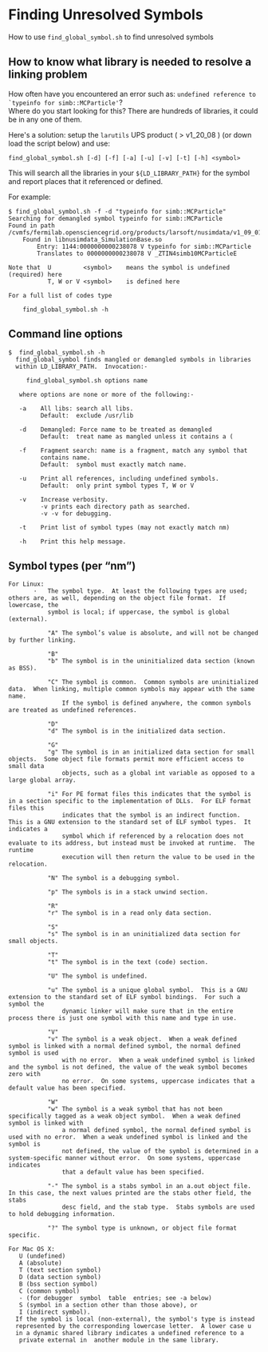 # Finding Unresolved Symbols

How to use `find_global_symbol.sh` to find unresolved symbols


## How to know what library is needed to resolve a linking problem

How often have you encountered an error such as: `` undefined reference to `typeinfo for simb::MCParticle' ``?  
Where do you start looking for this? There are hundreds of libraries, it could be in any one of them.

Here's a solution: setup the `larutils` UPS product ( \> v1_20_08 ) (or down load the script below) and use:

    find_global_symbol.sh [-d] [-f] [-a] [-u] [-v] [-t] [-h] <symbol>

This will search all the libraries in your `${LD_LIBRARY_PATH}` for the symbol and report places that it referenced or defined.

For example:

    $ find_global_symbol.sh -f -d "typeinfo for simb::MCParticle"
    Searching for demangled symbol typeinfo for simb::MCParticle
    Found in path /cvmfs/fermilab.opensciencegrid.org/products/larsoft/nusimdata/v1_09_01/slf6.x86_64.e15.debug/lib/...
        Found in libnusimdata_SimulationBase.so
            Entry: 1144:0000000000238078 V typeinfo for simb::MCParticle
            Translates to 0000000000238078 V _ZTIN4simb10MCParticleE

    Note that  U         <symbol>    means the symbol is undefined (required) here
               T, W or V <symbol>    is defined here

    For a full list of codes type

        find_global_symbol.sh -h

## Command line options

    $  find_global_symbol.sh -h 
      find_global_symbol finds mangled or demangled symbols in libraries
      within LD_LIBRARY_PATH.  Invocation:-

         find_global_symbol.sh options name

       where options are none or more of the following:-

       -a    All libs: search all libs.
             Default:  exclude /usr/lib

       -d    Demangled: Force name to be treated as demangled
             Default:  treat name as mangled unless it contains a (

       -f    Fragment search: name is a fragment, match any symbol that
             contains name.
             Default:  symbol must exactly match name.

       -u    Print all references, including undefined symbols.
             Default:  only print symbol types T, W or V

       -v    Increase verbosity.
             -v prints each directory path as searched.
             -v -v for debugging.

       -t    Print list of symbol types (may not exactly match nm)

       -h    Print this help message.

## Symbol types (per “nm”)

    For Linux:
           ·   The symbol type.  At least the following types are used; others are, as well, depending on the object file format.  If lowercase, the
               symbol is local; if uppercase, the symbol is global (external).

               "A" The symbol’s value is absolute, and will not be changed by further linking.

               "B"
               "b" The symbol is in the uninitialized data section (known as BSS).

               "C" The symbol is common.  Common symbols are uninitialized data.  When linking, multiple common symbols may appear with the same name.
                   If the symbol is defined anywhere, the common symbols are treated as undefined references.

               "D"
               "d" The symbol is in the initialized data section.

               "G"
               "g" The symbol is in an initialized data section for small objects.  Some object file formats permit more efficient access to small data
                   objects, such as a global int variable as opposed to a large global array.

               "i" For PE format files this indicates that the symbol is in a section specific to the implementation of DLLs.  For ELF format files this
                   indicates that the symbol is an indirect function.  This is a GNU extension to the standard set of ELF symbol types.  It indicates a
                   symbol which if referenced by a relocation does not evaluate to its address, but instead must be invoked at runtime.  The runtime
                   execution will then return the value to be used in the relocation.

               "N" The symbol is a debugging symbol.

               "p" The symbols is in a stack unwind section.

               "R"
               "r" The symbol is in a read only data section.

               "S"
               "s" The symbol is in an uninitialized data section for small objects.

               "T"
               "t" The symbol is in the text (code) section.

               "U" The symbol is undefined.

               "u" The symbol is a unique global symbol.  This is a GNU extension to the standard set of ELF symbol bindings.  For such a symbol the
                   dynamic linker will make sure that in the entire process there is just one symbol with this name and type in use.

               "V"
               "v" The symbol is a weak object.  When a weak defined symbol is linked with a normal defined symbol, the normal defined symbol is used
                   with no error.  When a weak undefined symbol is linked and the symbol is not defined, the value of the weak symbol becomes zero with
                   no error.  On some systems, uppercase indicates that a default value has been specified.

               "W"
               "w" The symbol is a weak symbol that has not been specifically tagged as a weak object symbol.  When a weak defined symbol is linked with
                   a normal defined symbol, the normal defined symbol is used with no error.  When a weak undefined symbol is linked and the symbol is
                   not defined, the value of the symbol is determined in a system-specific manner without error.  On some systems, uppercase indicates
                   that a default value has been specified.

               "-" The symbol is a stabs symbol in an a.out object file.  In this case, the next values printed are the stabs other field, the stabs
                   desc field, and the stab type.  Stabs symbols are used to hold debugging information.

               "?" The symbol type is unknown, or object file format specific.

    For Mac OS X:
       U (undefined)
       A (absolute)
       T (text section symbol)
       D (data section symbol)
       B (bss section symbol)
       C (common symbol)
       - (for debugger  symbol  table  entries; see -a below)
       S (symbol in a section other than those above), or
       I (indirect symbol).
      If the symbol is local (non-external), the symbol's type is instead
      represented by the corresponding lowercase letter.  A lower case u
      in a dynamic shared library indicates a undefined reference to a
       private external in  another module in the same library.
